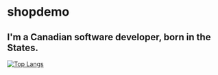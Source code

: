 # shopdemo
I'm a Canadian software developer, born in the States.  
---
  [![Top Langs](https://github-readme-stats.vercel.app/api/top-langs/?username=groundseed&exclude_repo=Mistakepack)](https://github.com/anuraghazra/github-readme-stats)
